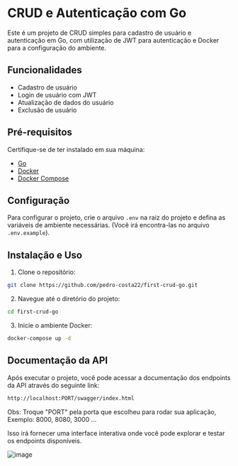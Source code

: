 # CRUD e Autenticação com Go

Este é um projeto de CRUD simples para cadastro de usuário e autenticação em Go, com utilização de JWT para autenticação e Docker para a configuração do ambiente.

## Funcionalidades

- Cadastro de usuário
- Login de usuário com JWT
- Atualização de dados do usuário
- Exclusão de usuário

## Pré-requisitos

Certifique-se de ter instalado em sua máquina:

- [Go](https://golang.org/)
- [Docker](https://www.docker.com/)
- [Docker Compose](https://docs.docker.com/compose/)

## Configuração

Para configurar o projeto, crie o arquivo `.env` na raiz do projeto e defina as variáveis de ambiente necessárias. (Você irá encontra-las no arquivo `.env.example`).

## Instalação e Uso

1. Clone o repositório:

```bash
git clone https://github.com/pedro-costa22/first-crud-go.git 
```

2. Navegue até o diretório do projeto:

```bash
cd first-crud-go
```

3. Inicie o ambiente Docker:

```bash
docker-compose up -d
```

## Documentação da API

Após executar o projeto, você pode acessar a documentação dos endpoints da API através do seguinte link:

```bash
http://localhost:PORT/swagger/index.html
```

Obs: Troque "PORT" pela porta que escolheu para rodar sua aplicação, Exemplo: 8000, 8080, 3000 ...

Isso irá fornecer uma interface interativa onde você pode explorar e testar os endpoints disponíveis.

![image](https://github.com/pedro-costa22/first-crud-go/assets/89493619/32515f18-ea8c-4828-b6c4-a1a633523f43)



